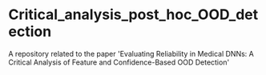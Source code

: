 # Critical_analysis_post_hoc_OOD_detection
A repository related to the paper 'Evaluating Reliability in Medical DNNs: A Critical Analysis of Feature and Confidence-Based OOD Detection'
